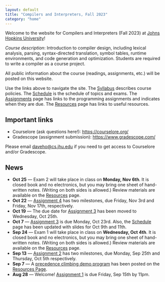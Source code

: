```yaml
---
layout: default
title: "Compilers and Interpreters, Fall 2023"
category: "home"
---
```


Welcome to the website for Compilers and Interpreters (Fall 2023) at <a
href="https://www.jhu.edu/">Johns Hopkins University</a>!

*Course description*: Introduction to compiler design, including lexical
analysis, parsing, syntax-directed translation, symbol tables, runtime
environments, and code generation and optimization. Students are required
to write a compiler as a course project.

All public information about the course (readings, assignments, etc.) will
be posted on this website.

Use the links above to navigate the site.  The [Syllabus](syllabus.html)
describes course policies. The [Schedule](schedule.html) is the schedule
of topics and exams.  The [Assignments](assignments.html) page has
links to the programming assignments and indicates when they are due.
The [Resources](resources.html) page has links to useful resources.

## Important links

* Courselore (ask questions here!): <https://courselore.org/>
* Gradescope (assignment submission): <https://www.gradescope.com/>

Please email <daveho@cs.jhu.edu> if you need to get access to Courselore
and/or Gradescope.

## News

* **Oct 25** — Exam 2 will take place in class on **Monday, Nov 6th**.
  It is closed book and no electronics, but you may bring one sheet of
  hand-written notes. (Writing on both sides is allowed.)
  Review materials are available on the [Resources](resources.html) page.
* **Oct 22** — [Assignment 4](assign/assign04.html) has two milestones,
  due Friday, Nov 3rd and Friday, Nov 17th, respectively.
* **Oct 19** — The due date for [Assignment 3](assign/assign03.html)
  has been moved to Wednesday, Oct 25th.
* **Oct 7** — [Assignment 3](assign/assign03.html) is due Monday, Oct 23rd.
  Also, the [Schedule](schedule.html) page has been updated with slides for
  Oct 9th and 11th.
* **Sep 24** — Exam 1 will take place in class on **Wednesday, Oct 4th**.
  It is closed book and no electronics, but you may bring one sheet of
  hand-written notes. (Writing on both sides is allowed.)
  Review materials are available on the [Resources](resources.html) page.
* **Sep 13** — [Assignment 2](assign/assign02.html) has two milestones, due
  Monday, Sep 25th and Thursday, Oct 5th respectively.
* **Sep 7** — A [precedence climbing demo program](resources.html#precedence-climbing-example) has been posted on
  the [Resources Page](resources.html).
* **Aug 28** — Welcome! [Assignment 1](assign/assign01.html) is due Friday, Sep 15th
  by 11pm.
